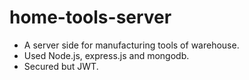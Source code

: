 # home-tools-server
* A server side for manufacturing tools of warehouse.
* Used Node.js, express.js and mongodb.
* Secured but JWT.

